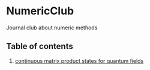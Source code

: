 # NumericClub
Journal club about numeric methods

## Table of contents
1. [continuous matrix product states for quantum fields](20220204)
